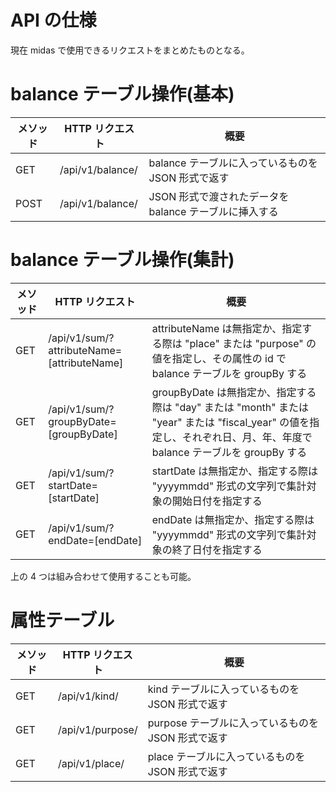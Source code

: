 
# API の仕様

現在 midas で使用できるリクエストをまとめたものとなる。

# balance テーブル操作(基本)

|メソッド|HTTP リクエスト|概要|
|---|---|---|
|GET|/api/v1/balance/|balance テーブルに入っているものを JSON 形式で返す|
|POST|/api/v1/balance/|JSON 形式で渡されたデータを balance テーブルに挿入する|

# balance テーブル操作(集計)

|メソッド|HTTP リクエスト|概要|
|---|---|---|
|GET|/api/v1/sum/?attributeName=[attributeName]|attributeName は無指定か、指定する際は "place" または "purpose" の値を指定し、その属性の id で balance テーブルを groupBy する|
|GET|/api/v1/sum/?groupByDate=[groupByDate]|groupByDate は無指定か、指定する際は "day" または "month" または "year" または "fiscal_year" の値を指定し、それぞれ日、月、年、年度で balance テーブルを groupBy する|
|GET|/api/v1/sum/?startDate=[startDate]|startDate は無指定か、指定する際は "yyyymmdd" 形式の文字列で集計対象の開始日付を指定する|
|GET|/api/v1/sum/?endDate=[endDate]|endDate は無指定か、指定する際は "yyyymmdd" 形式の文字列で集計対象の終了日付を指定する|

上の 4 つは組み合わせて使用することも可能。

# 属性テーブル

|メソッド|HTTP リクエスト|概要|
|---|---|---|
|GET|/api/v1/kind/|kind テーブルに入っているものを JSON 形式で返す|
|GET|/api/v1/purpose/|purpose テーブルに入っているものを JSON 形式で返す|
|GET|/api/v1/place/|place テーブルに入っているものを JSON 形式で返す|

